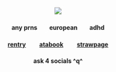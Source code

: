 ### <p align="center"> ![](https://i.imgur.com/DnW92xF.png)
#### <p align="center"> any prns　　european　　adhd
#### <p align="center"> [rentry](https://rentry.co/maenoakiR34) 　　[atabook](https://maeno.atabook.org) 　　[strawpage](https://yaoireigen02.straw.page)
#### <p align="center">ask 4 socials ^q^
